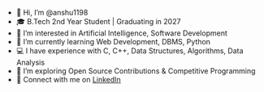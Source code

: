  - 👋 Hi, I’m @anshu1198  
- 🎓 B.Tech 2nd Year Student | Graduating in 2027  
- 👀 I’m interested in Artificial Intelligence, Software Development  
- 🌱 I’m currently learning Web Development, DBMS, Python  
- 💻 I have experience with C, C++, Data Structures, Algorithms, Data Analysis  
- 🚀 I’m exploring Open Source Contributions & Competitive Programming
- 🔗 Connect with me on [LinkedIn](https://www.linkedin.com/in/anshu-shah-b24275291?utm_source=share&utm_campaign=share_via&utm_content=profile&utm_medium=android_app)
<!---
anshu1198/anshu1198 is a ✨ special ✨ repository because its `README.md` (this file) appears on your GitHub profile.
You can click the Preview link to take a look at your changes.
--->

